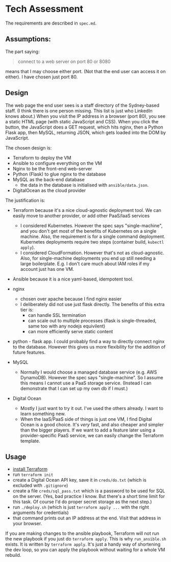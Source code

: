 # Tech Assessment

The requirements are described in `spec.md`.

## Assumptions:

The part saying:

> connect to a web server on port 80 or 8080

means that I may choose either port. (Not that the end user can access it on either).
I have chosen just port 80.


## Design

The web page the end user sees is a staff directory of the Sydney-based staff.
(I think there is one person missing. This list is just who LinkedIn knows about.)
When you visit the IP address in a browser (port 80), you see a static HTML page (with static JavaScript and CSS). 
When you click the button, the JavaScript does a GET request, which hits nginx, then a Python Flask app, then MySQL, returning JSON, which gets loaded into the DOM by JavaScript.

The chosen design is:

* Terraform to deploy the VM
* Ansible to configure everything on the VM
* Nginx to be the front-end web-server
* Python (Flask) to glue nginx to the database
* MySQL as the back-end database
   * the data in the database is initialised with `ansible/data.json`. 
* DigitalOcean as the cloud provider

The justification is:

* Terraform because it's a nice cloud-agnostic deployment tool.
  We can easily move to another provider, or add other PaaS/IaaS services
   * I considered Kubernetes. However the spec says "single-machine", and you don't get most of the benefits of Kubernetes on a single machine. Also, the requirement is for a single command deployment. Kubernetes deployments require two steps (container build, `kubectl apply`).  
   * I considered CloudFormation. However that's not as cloud-agnostic. Also, for single-machine deployments you end up still needing a large boilerplate. E.g. I don't care much about IAM roles if my account just has one VM.
* Ansible because it is a nice yaml-based, idempotent tool.
* nginx
  * chosen over apache because I find nginx easier
  * I deliberately did not use just flask directly. The benefits of this extra tier is:
    * can handle SSL termination
    * can scale out to multiple processes (flask is single-threaded, same too with any nodejs equivilent)
    * can more efficiently serve static content
* python - flask app. I could probably find a way to directly connect nginx to the database. However this gives us more flexibility for the addition of future features.
* MySQL
   * Normally I would choose a managed database service (e.g. AWS DynamoDB). However the spec says "single-machine". So I assume this means I cannot use a PaaS storage service. (Instead I can demonstrate that I can set up my own db if I must.)

* Digital Ocean
   * Mostly I just want to try it out. I've used the others already. I want to learn something new.
   * When the IaaS/PaaS side of things is just one VM, I find Digital Ocean is a good choice. It's *very* fast, and also cheaper and simpler than the bigger players. If we want to add a feature later using a provider-specific PaaS service, we can easily change the Terraform template.



## Usage

* [install Terraform](https://www.terraform.io/downloads.html)
* run `terraform init`
* create a Digital Ocean API key, save it in `creds/do.txt` (which is excluded with `.gitignore`)
* create a file `creds/sql_pass.txt` which is a password to be used for SQL on the server. (Yes, bad practice I know. But there's a short time limit for this task. Of course I'd do proper secret storage as the next step.)
* run `./deploy.sh` (which is just `terraform apply ...` with the right arguments for credentials)
* that command prints out an IP address at the end. Visit that address in your browser.

If you are making changes to the ansible playbook, Terraform will not run the new playbook if you just do `terraform apply`.
This is why `run_ansible.sh` exists. 
It is written by `terraform apply`. 
It's just a handy way of shortening the dev loop, so you can apply the playbook without waiting for a whole VM rebuild.


